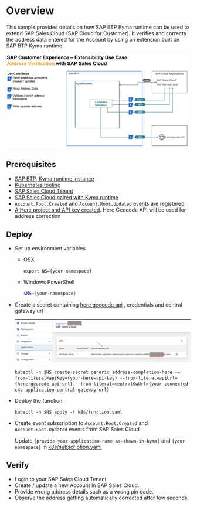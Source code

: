 # Overview

This sample provides details on how  SAP BTP Kyma runtime can be used to extend SAP Sales Cloud (SAP Cloud for Customer).
It verifies and corrects the address data entered for the Account by using an extension built on SAP BTP Kyma runtime.

![flow](assets/flow-diagram.png)

## Prerequisites

* [SAP BTP, Kyma runtime instance](../../prerequisites/#kyma)
* [Kubernetes tooling](../../prerequisites/#kubernetes)
* [SAP Sales Cloud Tenant](https://help.sap.com/learning-journeys/04f41f184f684b84b3d8ab0b4d7c4b18)
* [SAP Sales Cloud paired with Kyma runtime](https://help.sap.com/viewer/d5fec61c279741048109d851d4d3d1ad/1908/en-US/a84a5e9266264af8ac32fe627de10bd7.html)
* `Account.Root.Created` and `Account.Root.Updated` events are registered
* [A Here project and API key created](https://developer.here.com/). Here Geocode API will be used for address correction

## Deploy

* Set up environment variables

  * OSX

    ```shell script
    export NS={your-namespace}
    ```

  * Windows PowerShell

    ```powershell
    $NS={your-namespace}
    ```

* Create a secret containing [here geocode api](https://developer.here.com/documentation/geocoding-search-api/dev_guide/topics/endpoint-geocode-brief.html) , credentials and central gateway url

   ![central-gw-url](assets/central-gw-url.png)

   ```shell script
   kubectl -n $NS create secret generic address-completion-here --from-literal=apiKey={your-here-api-key} --from-literal=apiUrl={here-geocode-api-url} --from-literal=centralGwUrl={your-connected-c4c-application-central-gateway-url}
   ```

* Deploy the function

   ```shell script
   kubectl -n $NS apply -f k8s/function.yaml
   ```

* Create event subscription to `Account.Root.Created` and `Account.Root.Updated` events from SAP Sales Cloud

   Update `{provide-your-application-name-as-shown-in-kyma}` and `{your-namespace}` in [k8s/subscription.yaml](k8s/subscription.yaml)

## Verify

* Login to your SAP Sales Cloud Tenant
* Create / update a new Account in SAP Sales Cloud.
* Provide wrong address details such as a wrong pin code.
* Observe the address getting automatically corrected after few seconds.
